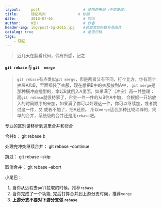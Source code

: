 ```yaml
---
layout:     post                    # 使用的布局（不需要改）
title:      随记系列               # 标题 
date:       2018-07-05              # 时间
author:     WZH                     # 作者
header-img: img/post-bg-2015.jpg    #这篇文章标题背景图片
catalog: true                       # 是否归档
tags:
    - 随记
---
```


>近几天在翻看代码，偶有所感，记之

#### `git rebase` 与 `git  merge` 

>`git rebase`有点类似`git merge`，但是两者又有不同，打个比方，你有两个抽屉A和B，里面都装了衣服，现在想把B中的衣服放到A中，
`git merge`是那种横冲直撞型的，拿起B就倒入A里面，如果满了（冲突）再一并整理；而`git rebase`就很持家了，它会一件一件的从B往A中加，
会根据一开始放入的时间顺序的来加，如果满了你可以处理这一件，你可以继续加，或者跳过这一件，又 或者不加了，把A还原。
所以`merge`适合那种比较琐碎的，简单的合并，系统级的合并还是用`rebase`吧。

专业的区别请移步到这里合并和衍合

合并b：
git rebase b

处理完冲突继续合并：
git rebase –continue

跳过：
git rebase –skip

取消合并：
git rebase –abort

小尾巴：
1.  当你从远程去`pull`拉取的时候，推荐`rebase`
2.  当你完成了一个功能, 完后打算合并到上游分支时候，推荐`merge`
3.  **上游分支不要对下游分支做 `rebase`**

